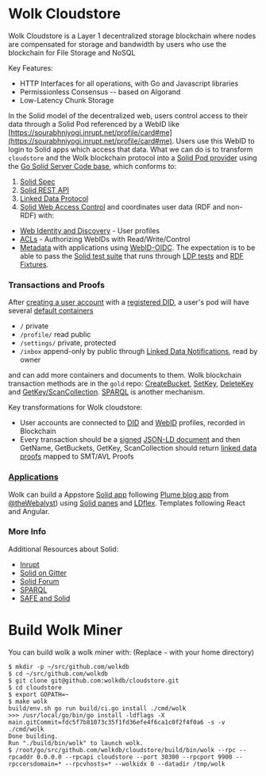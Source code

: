 # Wolk Cloudstore

Wolk Cloudstore is a Layer 1 decentralized storage blockchain where nodes are compensated for storage and bandwidth by users who use the blockchain for File Storage and NoSQL

Key Features:
* HTTP Interfaces for all operations, with Go and Javascript libraries
* Permissionless Consensus -- based on Algorand
* Low-Latency Chunk Storage

In the Solid model of the decentralized web, users control access to their data through a Solid Pod referenced by a WebID like [https://sourabhniyogi.inrupt.net/profile/card#me](https://sourabhniyogi.inrupt.net/profile/card#me).  Users use this WebID to login to Solid apps which access that data.  What we can do is to transform `cloudstore` and the Wolk blockchain protocol into a [Solid Pod provider](https://github.com/solid/solid-idp-list/blob/gh-pages/services.json) using the [Go Solid Server Code base](https://github.com/linkeddata/gold), which conforms to:
  1. [Solid Spec](https://github.com/solid/solid-spec)
  2. [Solid REST API](https://github.com/solid/solid-spec/blob/master/api-rest.md)
  3. [Linked Data Protocol](https://www.w3.org/TR/ldp/)
  4. [Solid Web Access Control](https://github.com/solid/web-access-control-spec)
and coordinates user data (RDF and non-RDF) with:
 * [Web Identity and Discovery](https://www.w3.org/2005/Incubator/webid/spec/identity/) - User profiles
 * [ACLs](https://github.com/solid/web-access-control-spec) - Authorizing WebIDs with Read/Write/Control
 * [Metadata](https://github.com/solid/solid-spec/blob/master/content-representation.md)
with applications using [WebID-OIDC](https://github.com/solid/webid-oidc-spec).
The expectation is to be able to pass the [Solid test suite](https://github.com/solid/test-suite/tree/master) that runs through [LDP tests](https://github.com/w3c/ldp-testsuite/blob/6b8da35c66f6d5f280a7507887444812cee4ae8b/src/main/java/org/w3/ldp/testsuite/test/CommonContainerTest.java#L136-L153) and [RDF Fixtures](https://github.com/kjetilk/p5-web-solid-test-basic).


### Transactions and Proofs

After [creating a user account](https://github.com/solid/solid-spec/blob/master/recommendations-client.md) with a [registered DID](https://w3c-ccg.github.io/did-spec/#public-keys), a user's pod will have several [default containers](https://github.com/solid/solid-spec/blob/master/recommendations-server.md)
* `/` private
* `/profile/` read public
* `/settings/` private, protected
* `/inbox`  append-only by public through [Linked Data Notifications](https://www.w3.org/TR/ldn/), read by owner

and can add more containers and documents to them.  Wolk blockchain transaction methods are in the `gold` repo: [CreateBucket](https://github.com/wolkdb/gold/blob/master/server.go#L938), [SetKey](https://github.com/wolkdb/gold/blob/master/server.go#L1154), [DeleteKey](https://github.com/wolkdb/gold/blob/master/server.go#L1191) and [GetKey/ScanCollection](https://github.com/wolkdb/gold/blob/master/server.go#L427-L786).   [SPARQL](https://github.com/wolkdb/gold/blob/master/server.go#L830-L832) is another mechanism.  

Key transformations for Wolk cloudstore:
 * User accounts are connected to [DID](https://w3c-ccg.github.io/did-primer/) and [WebID](https://www.w3.org/2005/Incubator/webid/spec/identity/) profiles, recorded in Blockchain
 * Every transaction should be a [signed](https://github.com/digitalbazaar/jsonld-signatures/blob/master/README.md) [JSON-LD document](https://w3c-dvcg.github.io/ld-signatures/#signature-algorithm) and then GetName, GetBuckets, GetKey, ScanCollection should return [linked data proofs](https://w3c-dvcg.github.io/ld-proofs/) mapped to SMT/AVL Proofs

### [Applications](https://github.com/solid/solid-apps)

Wolk can build a Appstore [Solid app](https://github.com/kjetilk/p5-web-solid-test-basic) following [Plume blog app](https://github.com/theWebalyst/solid-plume) from [@theWebalyst](https://forum.solidproject.org/u/happybeing/summary)) using [Solid panes](https://github.com/solid/solid-panes) and [LDflex](https://github.com/solid/query-ldflex).  Templates following React and Angular.


### More Info

Additional Resources about Solid:
 * [Inrupt](https://inrupt.net)
 * [Solid on Gitter](https://gitter.im/solid/chat?at=5be2f4407a36913a9a064514)
 * [Solid Forum](https://forum.solidproject.org/)
 * [SPARQL](https://www.youtube.com/watch?v=LUF7plExdv8)
 * [SAFE and Solid](https://safenetforum.org/t/devcon-talk-supercharging-the-safe-network-with-project-solid/23081)



# Build Wolk Miner

You can build wolk a wolk miner with: (Replace `~` with your home directory)
```
$ mkdir -p ~/src/github.com/wolkdb
$ cd ~/src/github.com/wolkdb
$ git clone git@github.com:wolkdb/cloudstore.git
$ cd cloudstore
$ export GOPATH=~
$ make wolk
build/env.sh go run build/ci.go install ./cmd/wolk
>>> /usr/local/go/bin/go install -ldflags -X main.gitCommit=fdc5f7b81073c35f1fd36efe4f6ca1c0f2f4f0a6 -s -v ./cmd/wolk
Done building.
Run "./build/bin/wolk" to launch wolk.
$ /root/go/src/github.com/wolkdb/cloudstore/build/bin/wolk --rpc --rpcaddr 0.0.0.0 --rpcapi cloudstore --port 30300 --rpcport 9900 --rpccorsdomain=* --rpcvhosts=* --wolkidx 0 --datadir /tmp/wolk
```
